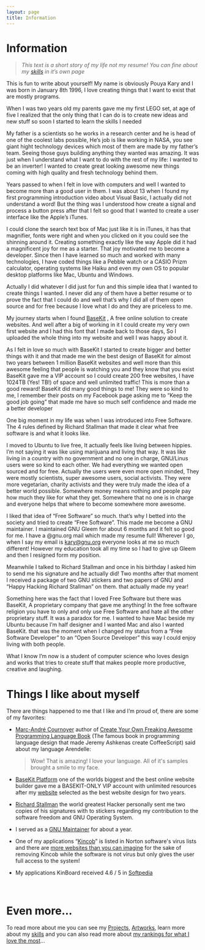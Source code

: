 ```yaml
---
layout: page
title: Information
---
```


# Information

> *This text is a short story of my life not my resume! You can fine about my [skills](http://kary.us/skills) in it’s own page*

This is fun to write about yourself! My name is obviously Pouya Kary and I was born in January 8th 1996, I love creating things that I want to exist that are mostly programs.<br>

When I was two years old my parents gave me my first LEGO set, at age of five I realized that the only thing that I can do is to create new ideas and new stuff so soon I started to learn the skills I needed<br>

My father is a scientists so he works in a research center and he is head of one of the coolest labs possible, He’s job is like working in NASA, you see giant hight technology devices which most of them are made by my father’s team. Seeing those guys building anything they wanted was amazing. It was just when I understand what I want to do with the rest of my life: I wanted to be an inverter! I wanted to create great looking awesome new things coming with high quality and fresh technology behind them.<br>

Years passed to when I felt in love with computers and well I wanted to become more than a good user in them. I was about 13 when I found my first programming introduction video about Visual Basic, I actually did not understand a word! But the thing was I understood how create a signal and process a button press after that I felt so good that I wanted to create a user interface like the Apple’s iTunes.<br>

I could clone the search text box of Mac just like it is in iTunes, it has that magnifier, fonts were right and when you clicked on it you could see the shinning around it. Creating something exactly like the way Apple did it had a magnificent joy for me as a starter. That joy motivated me to become a developer. Since then I have learned so much and worked with many technologies, I have coded things like a Pebble watch or a CASIO Prizm calculator, operating systems like Haiku and even my own OS to popular desktop platforms like Mac, Ubuntu and Windows.<br>

Actually I did whatever I did just for fun and this simple idea that I wanted to create things I wanted. I never did any of them have a better resume or to prove the fact that I could do and well that’s why I did all of them open source and for free because I love what I do and they are priceless to me.<br>

My journey starts when I found [BaseKit](http://www.basekit.com) 
, A free online solution to create websites. And well after a big of working in it I could create my very own first website and I had this font that I made back to those days, So I uploaded the whole thing into my website and well I was happy about it.<br>

As I felt in love so much with BaseKit I started to create bigger and better things with it and that made me win the best design of BaseKit for almost two years between 1 million BaseKit websites and well more than this awesome feeling that people is watching you and they know that you exist BaseKit gave me a VIP account so I could create 200 free websites, I have 1024TB (Yes! TB!) of space and well unlimited traffic! This is more than a good reward! BaseKit did many good things to me! They were so kind to me, I remember their posts on my Facebook page asking me to “Keep the good job going” that made me have so much self confidence and made me a better developer<br>

One big moment in my life was when I was introduced into Free Software. The 4 rules defined by Richard Stallman that made it clear what free software is and what it looks like.<br>

I moved to Ubuntu to live free, It actually feels like living between hippies. I’m not saying it was like using marijuana and living that way. It was like living in a country with no government and no one in charge, GNU/Linus users were so kind to each other. We had everything we wanted open sourced and for free. Actually the users were even more open minded, They were mostly scientists, super awesome users, social activists. They were more vegetarian, charity activists and they were truly made the idea of a better world possible. Somewhere money means nothing and people pay how much they like for what they get. Somewhere that no one is in charge and everyone helps that where to become somewhere more awesome. <br>

I liked that idea of “Free Software” so much. that’s why I betted into the society and tried to create “Free Software”. This made me become a GNU maintainer. I maintained GNU Gleem for about 6 months and it felt so good for me. I have a @gnu.org mail which made my resume full! Wherever I go, when I say my email is kary@gnu.org everyone looks at me so much different! However my education took all my time so I had to give up Gleem and then I resigned form my position.<br>

Meanwhile I talked to Richard Stallman and once in his birthday I asked him to send me his signature and he actually did! Two months after that moment I received a package of two GNU stickers and two papers of GNU and “Happy Hacking Richard Stallman” on them. that actually made my year!<br>

Something here was the fact that I loved Free Software but there was BaseKit, A proprietary company that gave me anything! In the free software religion you have to only and only use Free Software and hate all the other proprietary stuff. It was a paradox for me. I wanted to have Mac beside my Ubuntu because I’m half designer and I wanted Mac and also I wanted BaseKit. that was the moment when I changed my status from a “Free Software Developer” to an “Open Source Developer” this way I could enjoy living with both people.<br>

What I know I’m now is a student of computer science who loves design and works that tries to create stuff that makes people more productive, creative and laughing.


# Things I like about myself
There are things happened to me that I like and I’m proud of, there are some of my favorites:

* [Marc-André Cournoyer](http://macournoyer.com) author of [Create Your Own Freaking Awesome Programming Language Book](http://createyourproglang.com) (The famous book in programming language design that made Jeremy Ashkenas create CoffeeScript) said about my language Arendelle:

  > Wow! 
  > That is amazing! I love your language. 
  > All of it's samples brought a smile to my face.

* [BaseKit Platform](http://www.basekit.com) one of the worlds biggest and the best online website builder gave me a BASEKIT-ONLY VIP account with unlimited resources after my [website](http://thepa.mx) selected as the best website design for two years.

* [Richard Stallman](http://www.stallman.org) the world greatest Hacker personally sent me two copies of his signatures with to stickers regarding my contribution to the software freedom and GNU Operating System.

* I served as a [GNU Maintainer](https://www.fsf.org/blogs/community/gnu-spotlight-with-karl-berry-december-2011) for about a year.

* One of my applications “[Kincob](http://thepa.mx/kincob)” is listed in Norton software's virus lists and there are [more websites than you can imagine](https://www.google.com/?gws_rd=ssl#q=Kincob+0.023+Unstable) for the sake of removing Kincob while the software is not virus but only gives the user full access to the system!

* My applications KinBoard received 4.6 / 5 in [Softpedia](http://www.softpedia.com/get/Multimedia/Graphic/Graphic-Others/KinBoard.shtml)
<br><br><br>

# Even more...
To read more about me you can see my [Projects](http://kary.us/projects), [Artworks](http://kary.us/artworks), learn more about my [skills](http://kary.us/skills) and you can also read more about [my rankings for what I love the most](http://kary.us/lists)…